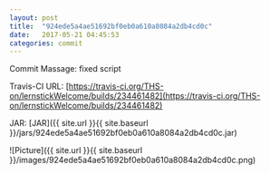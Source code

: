 ```yaml
---
layout: post
title:  "924ede5a4ae51692bf0eb0a610a8084a2db4cd0c"
date:   2017-05-21 04:45:53
categories: commit
---
```


Commit Massage: fixed script  

Travis-CI URL: [https://travis-ci.org/THS-on/lernstickWelcome/builds/234461482](https://travis-ci.org/THS-on/lernstickWelcome/builds/234461482)

JAR: [JAR]({{ site.url }}{{ site.baseurl }}/jars/924ede5a4ae51692bf0eb0a610a8084a2db4cd0c.jar)

![Picture]({{ site.url }}{{ site.baseurl }}/images/924ede5a4ae51692bf0eb0a610a8084a2db4cd0c.png)

